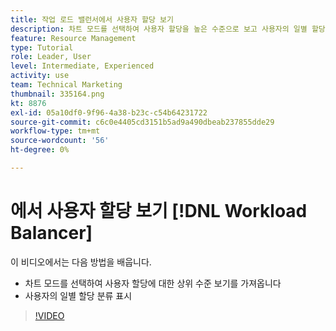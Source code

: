 ```yaml
---
title: 작업 로드 밸런서에서 사용자 할당 보기
description: 차트 모드를 선택하여 사용자 할당을 높은 수준으로 보고 사용자의 일별 할당 분류를 표시하는 방법을 알아봅니다.
feature: Resource Management
type: Tutorial
role: Leader, User
level: Intermediate, Experienced
activity: use
team: Technical Marketing
thumbnail: 335164.png
kt: 8876
exl-id: 05a10df0-9f96-4a38-b23c-c54b64231722
source-git-commit: c6c0e4405cd3151b5ad9a490dbeab237855dde29
workflow-type: tm+mt
source-wordcount: '56'
ht-degree: 0%

---
```


# 에서 사용자 할당 보기 [!DNL Workload Balancer]

이 비디오에서는 다음 방법을 배웁니다.

* 차트 모드를 선택하여 사용자 할당에 대한 상위 수준 보기를 가져옵니다
* 사용자의 일별 할당 분류 표시

>[!VIDEO](https://video.tv.adobe.com/v/335164/?quality=12)
